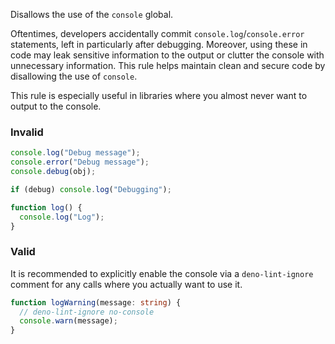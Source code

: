 Disallows the use of the `console` global.

Oftentimes, developers accidentally commit `console.log`/`console.error`
statements, left in particularly after debugging. Moreover, using these in code
may leak sensitive information to the output or clutter the console with
unnecessary information. This rule helps maintain clean and secure code by
disallowing the use of `console`.

This rule is especially useful in libraries where you almost never want to
output to the console.

### Invalid

```typescript
console.log("Debug message");
console.error("Debug message");
console.debug(obj);

if (debug) console.log("Debugging");

function log() {
  console.log("Log");
}
```

### Valid

It is recommended to explicitly enable the console via a `deno-lint-ignore`
comment for any calls where you actually want to use it.

```typescript
function logWarning(message: string) {
  // deno-lint-ignore no-console
  console.warn(message);
}
```

